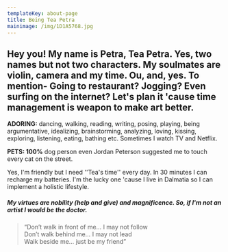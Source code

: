 ```yaml
---
templateKey: about-page
title: Being Tea Petra
mainimage: /img/1D1A5768.jpg
---
```

## Hey you! My name is **Petra, Tea Petra**. Yes, two names but not two characters. My soulmates are violin, camera and my time. Ou, and, yes. To mention- Going to restaurant? Jogging? Even surfing on the internet? Let's plan it 'cause time management is weapon to make art better.

**ADORING:** dancing, walking, reading, writing, posing, playing, being argumentative, idealizing, brainstorming, analyzing, loving, kissing, exploring, listening, eating, bathing etc. Sometimes I watch TV and Netflix.

**PETS:  100%** dog person even Jordan Peterson suggested me to touch every cat on the street.

Yes, I'm friendly but I need ''Tea's time'' every day. In 30 minutes I can recharge my batteries. I'm the lucky one 'cause I live in Dalmatia so I can implement a holistic lifestyle.

##### My virtues are nobility (help and give) and magnificence. So, if I'm not an artist I would be the doctor.

<!--StartFragment-->

> “Don’t walk in front of me… I may not follow\
> Don’t walk behind me… I may not lead\
> Walk beside me… just be my friend”

<!--EndFragment-->

<!--EndFragment-->

![]()
